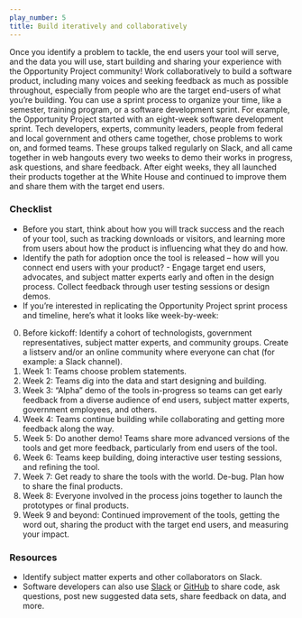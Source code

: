 ```yaml
---
play_number: 5
title: Build iteratively and collaboratively
---
```


Once you identify a problem to tackle, the end users your tool will serve, and the data you will use, start building and sharing your experience with the Opportunity Project community! Work collaboratively to build a software product, including many voices and seeking feedback as much as possible throughout, especially from people who are the target end-users of what you’re building. You can use a sprint process to organize your time, like a semester, training program, or a software development sprint. For example, the Opportunity Project started with an eight-week software development sprint. Tech developers, experts, community leaders, people from federal and local government and others came together, chose problems to work on, and formed teams.  These groups talked regularly on Slack, and all came together in web hangouts every two weeks to demo their works in progress, ask questions, and share feedback. After eight weeks, they all launched their products together at the White House and continued to improve them and share them with the target end users. 

### Checklist
-	Before you start, think about how you will track success and the reach of your tool, such as tracking downloads or visitors, and learning more from users about how the product is influencing what they do and how. 
-	Identify the path for adoption once the tool is released – how will you connect end users with your product?  -	Engage target end users, advocates, and subject matter experts early and often in the design process. Collect feedback through user testing sessions or design demos.
-	If you’re interested in replicating the Opportunity Project sprint process and timeline, here’s what it looks like week-by-week: 
   0. Before kickoff: Identify a cohort of technologists, government representatives, subject matter experts, and community groups. Create a listserv and/or an online community where everyone can chat (for example: a Slack channel). 
   1. Week 1: Teams choose problem statements.
   2. Week 2: Teams dig into the data and start designing and building.
   3. Week 3: “Alpha” demo of the tools in-progress so teams can get early feedback from a diverse audience of end users, subject matter experts, government employees, and others.
   4. Week 4: Teams continue building while collaborating and getting more feedback along the way.
   5. Week 5: Do another demo! Teams share more advanced versions of the tools and get more feedback, particularly from end users of the tool. 
   6. Week 6: Teams keep building, doing interactive user testing sessions, and refining the tool. 
   7. Week 7:  Get ready to share the tools with the world. De-bug. Plan how to share the final products. 
   8. Week 8:  Everyone involved in the process joins together to launch the prototypes or final products.
   9. Week 9 and beyond: Continued improvement of the tools, getting the word out, sharing the product with the target end users, and measuring your impact. 
 
### Resources
-	Identify subject matter experts and other collaborators on Slack. 
-	Software developers can also use [Slack](https://opportunity-slack.herokuapp.com/) or [GitHub](https://github.com/uscensusbureau/opportunity) to share code, ask questions, post new suggested data sets, share feedback on data, and more.  
